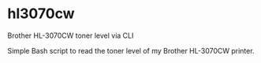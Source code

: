 # hl3070cw
Brother HL-3070CW toner level via CLI

Simple Bash script to read the toner level of my Brother HL-3070CW printer.
